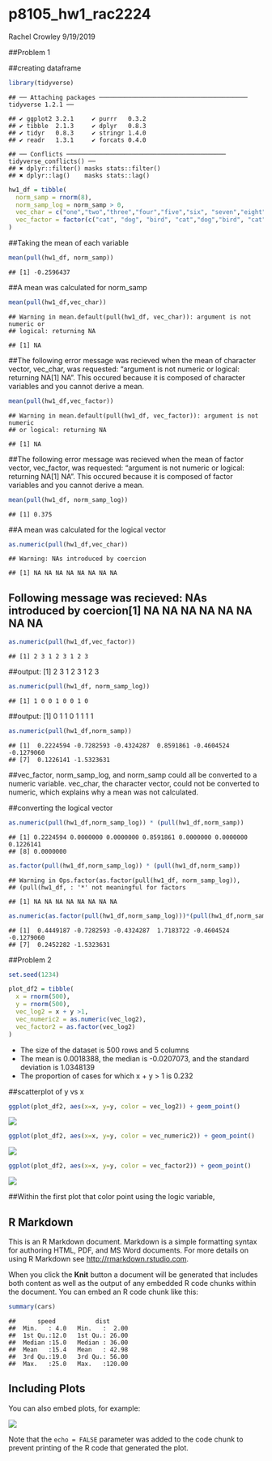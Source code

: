p8105\_hw1\_rac2224
================
Rachel Crowley
9/19/2019

\#\#Problem 1

\#\#creating
    dataframe

``` r
library(tidyverse)
```

    ## ── Attaching packages ───────────────────────────────────────── tidyverse 1.2.1 ──

    ## ✔ ggplot2 3.2.1     ✔ purrr   0.3.2
    ## ✔ tibble  2.1.3     ✔ dplyr   0.8.3
    ## ✔ tidyr   0.8.3     ✔ stringr 1.4.0
    ## ✔ readr   1.3.1     ✔ forcats 0.4.0

    ## ── Conflicts ──────────────────────────────────────────── tidyverse_conflicts() ──
    ## ✖ dplyr::filter() masks stats::filter()
    ## ✖ dplyr::lag()    masks stats::lag()

``` r
hw1_df = tibble(
  norm_samp = rnorm(8),
  norm_samp_log = norm_samp > 0,
  vec_char = c("one","two","three","four","five","six", "seven","eight"),
  vec_factor = factor(c("cat", "dog", "bird", "cat","dog","bird", "cat", "dog"))
)
```

\#\#Taking the mean of each variable

``` r
mean(pull(hw1_df, norm_samp))
```

    ## [1] -0.2596437

\#\#A mean was calculated for
    norm\_samp

``` r
mean(pull(hw1_df,vec_char))
```

    ## Warning in mean.default(pull(hw1_df, vec_char)): argument is not numeric or
    ## logical: returning NA

    ## [1] NA

\#\#The following error message was recieved when the mean of character
vector, vec\_char, was requested: “argument is not numeric or logical:
returning NA\[1\] NA”. This occured because it is composed of character
variables and you cannot derive a
    mean.

``` r
mean(pull(hw1_df,vec_factor))
```

    ## Warning in mean.default(pull(hw1_df, vec_factor)): argument is not numeric
    ## or logical: returning NA

    ## [1] NA

\#\#The following error message was recieved when the mean of factor
vector, vec\_factor, was requested: “argument is not numeric or logical:
returning NA\[1\] NA”. This occured because it is composed of factor
variables and you cannot derive a mean.

``` r
mean(pull(hw1_df, norm_samp_log))
```

    ## [1] 0.375

\#\#A mean was calculated for the logical
vector

``` r
as.numeric(pull(hw1_df,vec_char))
```

    ## Warning: NAs introduced by coercion

    ## [1] NA NA NA NA NA NA NA NA

## Following message was recieved: NAs introduced by coercion\[1\] NA NA NA NA NA NA NA NA

``` r
as.numeric(pull(hw1_df,vec_factor))
```

    ## [1] 2 3 1 2 3 1 2 3

\#\#output: \[1\] 2 3 1 2 3 1 2 3

``` r
as.numeric(pull(hw1_df, norm_samp_log))
```

    ## [1] 1 0 0 1 0 0 1 0

\#\#output: \[1\] 0 1 1 0 1 1 1
    1

``` r
as.numeric(pull(hw1_df,norm_samp))
```

    ## [1]  0.2224594 -0.7282593 -0.4324287  0.8591861 -0.4604524 -0.1279060
    ## [7]  0.1226141 -1.5323631

\#\#vec\_factor, norm\_samp\_log, and norm\_samp could all be converted
to a numeric variable. vec\_char, the character vector, could not be
converted to numeric, which explains why a mean was not calculated.

\#\#converting the logical
    vector

``` r
as.numeric(pull(hw1_df,norm_samp_log)) * (pull(hw1_df,norm_samp))
```

    ## [1] 0.2224594 0.0000000 0.0000000 0.8591861 0.0000000 0.0000000 0.1226141
    ## [8] 0.0000000

``` r
as.factor(pull(hw1_df,norm_samp_log)) * (pull(hw1_df,norm_samp))
```

    ## Warning in Ops.factor(as.factor(pull(hw1_df, norm_samp_log)),
    ## (pull(hw1_df, : '*' not meaningful for factors

    ## [1] NA NA NA NA NA NA NA NA

``` r
as.numeric(as.factor(pull(hw1_df,norm_samp_log)))*(pull(hw1_df,norm_samp))
```

    ## [1]  0.4449187 -0.7282593 -0.4324287  1.7183722 -0.4604524 -0.1279060
    ## [7]  0.2452282 -1.5323631

\#\#Problem 2

``` r
set.seed(1234)

plot_df2 = tibble(
  x = rnorm(500),
  y = rnorm(500),
  vec_log2 = x + y >1,
  vec_numeric2 = as.numeric(vec_log2), 
  vec_factor2 = as.factor(vec_log2)
)
```

  - The size of the dataset is 500 rows and 5 columns
  - The mean is 0.0018388, the median is -0.0207073, and the standard
    deviation is 1.0348139
  - The proportion of cases for which x + y \> 1 is 0.232

\#\#scatterplot of y vs x

``` r
ggplot(plot_df2, aes(x=x, y=y, color = vec_log2)) + geom_point()
```

![](p8105_hw1_rac2224_files/figure-gfm/yx_scatter-1.png)<!-- -->

``` r
ggplot(plot_df2, aes(x=x, y=y, color = vec_numeric2)) + geom_point()
```

![](p8105_hw1_rac2224_files/figure-gfm/yx_scatter-2.png)<!-- -->

``` r
ggplot(plot_df2, aes(x=x, y=y, color = vec_factor2)) + geom_point()
```

![](p8105_hw1_rac2224_files/figure-gfm/yx_scatter-3.png)<!-- -->

\#\#Within the first plot that color point using the logic variable,

## R Markdown

This is an R Markdown document. Markdown is a simple formatting syntax
for authoring HTML, PDF, and MS Word documents. For more details on
using R Markdown see <http://rmarkdown.rstudio.com>.

When you click the **Knit** button a document will be generated that
includes both content as well as the output of any embedded R code
chunks within the document. You can embed an R code chunk like this:

``` r
summary(cars)
```

    ##      speed           dist       
    ##  Min.   : 4.0   Min.   :  2.00  
    ##  1st Qu.:12.0   1st Qu.: 26.00  
    ##  Median :15.0   Median : 36.00  
    ##  Mean   :15.4   Mean   : 42.98  
    ##  3rd Qu.:19.0   3rd Qu.: 56.00  
    ##  Max.   :25.0   Max.   :120.00

## Including Plots

You can also embed plots, for example:

![](p8105_hw1_rac2224_files/figure-gfm/pressure-1.png)<!-- -->

Note that the `echo = FALSE` parameter was added to the code chunk to
prevent printing of the R code that generated the plot.
